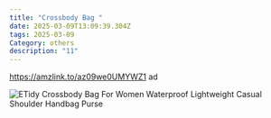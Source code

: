```yaml
---
title: "Crossbody Bag "
date: 2025-03-09T13:09:39.304Z
tags: 2025-03-09
Category: others
description: "11"
---
```

<!--StartFragment-->

https://amzlink.to/az09we0UMYWZ1 ad

<!--StartFragment-->

![ETidy Crossbody Bag For Women Waterproof Lightweight Casual Shoulder Handbag Purse](https://m.media-amazon.com/images/I/71PxOsv+8OL._AC_SY500_.jpg)

<!--EndFragment-->